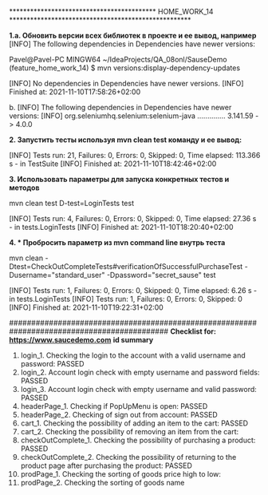 ****************************************** HOME_WORK_14 ****************************************************

**1.a. Обновить версии всех библиотек в проекте и ее вывод, например**
[INFO] The following dependencies in Dependencies have newer versions:

Pavel@Pavel-PC MINGW64 ~/IdeaProjects/QA_08onl/SauseDemo (feature_home_work_14)
$ mvn versions:display-dependency-updates

[INFO] No dependencies in Dependencies have newer versions.
[INFO] Finished at: 2021-11-10T17:58:26+02:00

b.
[INFO] The following dependencies in Dependencies have newer versions:
[INFO]   org.seleniumhq.selenium:selenium-java .............. 3.141.59 -> 4.0.0

**2. Запустить тесты используя mvn clean test команду и ее вывод:**

[INFO] Tests run: 21, Failures: 0, Errors: 0, Skipped: 0, Time elapsed: 113.366 s - in TestSuite
[INFO] Finished at: 2021-11-10T18:42:46+02:00

**3. Использовать параметры для запуска конкретных тестов и методов** 

   mvn clean test D-test=LoginTests test

[INFO] Tests run: 4, Failures: 0, Errors: 0, Skipped: 0, Time elapsed: 27.36 s - in tests.LoginTests
[INFO] Finished at: 2021-11-10T18:20:40+02:00

**4. * Пробросить параметр из mvn command line внутрь теста**

mvn clean -Dtest=CheckOutCompleteTests#verificationOfSuccessfulPurchaseTest -Dusername="standard_user" -Dpassword="secret_sause" test

[INFO] Tests run: 1, Failures: 0, Errors: 0, Skipped: 0, Time elapsed: 6.26 s - in tests.LoginTests
[INFO] Tests run: 1, Failures: 0, Errors: 0, Skipped: 0
[INFO] Finished at: 2021-11-10T19:22:31+02:00




############################################################################################
**Checklist for:    https://www.saucedemo.com**
**id                   summary**
1. login_1. Checking the login to the account with a valid username and password: PASSED
2. login_2. Account login check with empty username and password fields: PASSED
3. login_3. Account login check with empty username and valid password: PASSED
4. headerPage_1. Checking if PopUpMenu is open: PASSED
5. headerPage_2. Checking of sign out from account: PASSED
6. cart_1. Checking the possibility of adding an item to the cart: PASSED
7. cart_2. Checking the possibility of removing an item from the cart:
8. checkOutComplete_1. Checking the possibility of purchasing a product: PASSED
9. checkOutComplete_2. Checking the possibility of returning to the product page after purchasing the product: PASSED
10. prodPage_1. Checking the sorting of goods price high to low:
11. prodPage_2. Checking the sorting of goods name 


    






